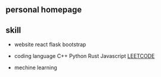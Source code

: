## personal homepage


## skill

* website
react flask bootstrap


* coding language
C++
Python 
Rust
Javascript
[LEETCODE](https://leetcode.com/tomatokillerotk/)
* mechine learning

<!-- * linux kernel
--hackmd link-- -->
## 

